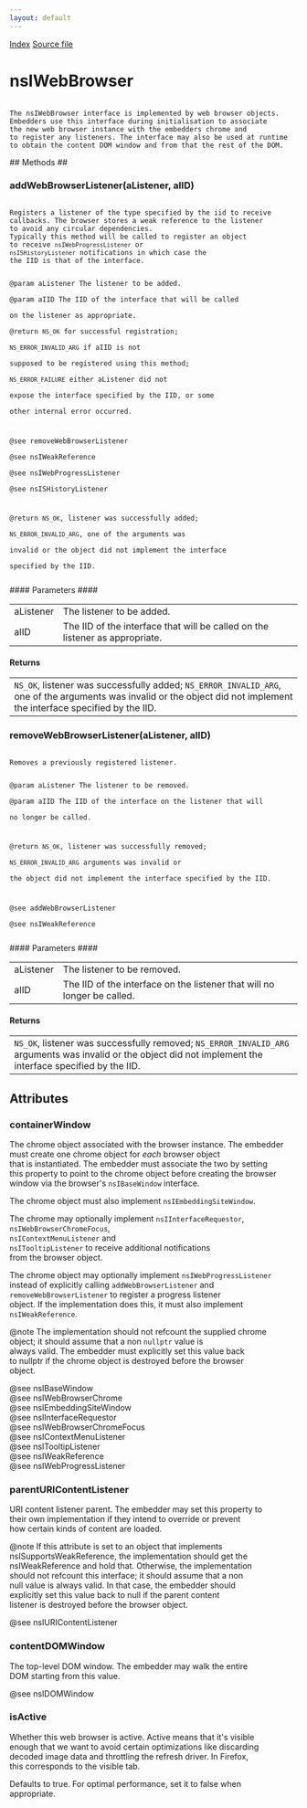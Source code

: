 ```yaml
---
layout: default
---
```

<div id='links'><a href="../index.html">Index</a>
<a href="http://dxr.mozilla.org/mozilla-central/source/embedding/browser/nsIWebBrowser.idl">Source file</a>
</div>

# nsIWebBrowser #
<code>  
The nsIWebBrowser interface is implemented by web browser objects.  
Embedders use this interface during initialisation to associate  
the new web browser instance with the embedders chrome and  
to register any listeners. The interface may also be used at runtime  
to obtain the content DOM window and from that the rest of the DOM.  
  
</code>
## Methods ##

### addWebBrowserListener(aListener, aIID) ###
<code>  
Registers a listener of the type specified by the iid to receive  
callbacks. The browser stores a weak reference to the listener  
to avoid any circular dependencies.  
Typically this method will be called to register an object  
to receive <CODE>nsIWebProgressListener</CODE> or   
<CODE>nsISHistoryListener</CODE> notifications in which case the  
the IID is that of the interface.  
  
@param aListener The listener to be added.  
@param aIID      The IID of the interface that will be called  
                 on the listener as appropriate.  
@return          <CODE>NS_OK</CODE> for successful registration;  
                 <CODE>NS_ERROR_INVALID_ARG</CODE> if aIID is not  
                 supposed to be registered using this method;  
                 <CODE>NS_ERROR_FAILURE</CODE> either aListener did not  
                 expose the interface specified by the IID, or some  
                 other internal error occurred.  
  
@see removeWebBrowserListener  
@see nsIWeakReference  
@see nsIWebProgressListener  
@see nsISHistoryListener  
  
@return <CODE>NS_OK</CODE>, listener was successfully added;  
        <CODE>NS_ERROR_INVALID_ARG</CODE>, one of the arguments was  
        invalid or the object did not implement the interface  
        specified by the IID.  
  
</code>
#### Parameters ####

<table>

<tr>
<td>aListener</td>
<td>The listener to be added.  
</td>
</tr>

<tr>
<td>aIID</td>
<td>The IID of the interface that will be called  
                 on the listener as appropriate.  
</td>
</tr>

</table>

#### Returns ####

<table>

<tr>
<td><CODE>NS_OK</CODE>, listener was successfully added;  
        <CODE>NS_ERROR_INVALID_ARG</CODE>, one of the arguments was  
        invalid or the object did not implement the interface  
        specified by the IID.  
</td>
</tr>

</table>

### removeWebBrowserListener(aListener, aIID) ###
<code>  
Removes a previously registered listener.  
  
@param aListener The listener to be removed.  
@param aIID      The IID of the interface on the listener that will  
                 no longer be called.  
  
@return <CODE>NS_OK</CODE>, listener was successfully removed;  
        <CODE>NS_ERROR_INVALID_ARG</CODE> arguments was invalid or  
        the object did not implement the interface specified by the IID.  
  
@see addWebBrowserListener  
@see nsIWeakReference  
  
</code>
#### Parameters ####

<table>

<tr>
<td>aListener</td>
<td>The listener to be removed.  
</td>
</tr>

<tr>
<td>aIID</td>
<td>The IID of the interface on the listener that will  
                 no longer be called.  
</td>
</tr>

</table>

#### Returns ####

<table>

<tr>
<td><CODE>NS_OK</CODE>, listener was successfully removed;  
        <CODE>NS_ERROR_INVALID_ARG</CODE> arguments was invalid or  
        the object did not implement the interface specified by the IID.  
</td>
</tr>

</table>

## Attributes ##

### containerWindow ###
  
The chrome object associated with the browser instance. The embedder  
must create one chrome object for <I>each</I> browser object  
that is instantiated. The embedder must associate the two by setting  
this property to point to the chrome object before creating the browser  
window via the browser's <CODE>nsIBaseWindow</CODE> interface.   
  
The chrome object must also implement <CODE>nsIEmbeddingSiteWindow</CODE>.  
  
The chrome may optionally implement <CODE>nsIInterfaceRequestor</CODE>,  
<CODE>nsIWebBrowserChromeFocus</CODE>,  
<CODE>nsIContextMenuListener</CODE> and  
<CODE>nsITooltipListener</CODE> to receive additional notifications  
from the browser object.  
  
The chrome object may optionally implement <CODE>nsIWebProgressListener</CODE>   
instead of explicitly calling <CODE>addWebBrowserListener</CODE> and  
<CODE>removeWebBrowserListener</CODE> to register a progress listener  
object. If the implementation does this, it must also implement  
<CODE>nsIWeakReference</CODE>.  
  
@note The implementation should not refcount the supplied chrome  
      object; it should assume that a non <CODE>nullptr</CODE> value is  
      always valid. The embedder must explicitly set this value back  
      to nullptr if the chrome object is destroyed before the browser  
      object.  
  
@see nsIBaseWindow  
@see nsIWebBrowserChrome  
@see nsIEmbeddingSiteWindow  
@see nsIInterfaceRequestor  
@see nsIWebBrowserChromeFocus  
@see nsIContextMenuListener  
@see nsITooltipListener  
@see nsIWeakReference  
@see nsIWebProgressListener  
  

### parentURIContentListener ###
  
URI content listener parent. The embedder may set this property to  
their own implementation if they intend to override or prevent  
how certain kinds of content are loaded.  
  
@note If this attribute is set to an object that implements  
      nsISupportsWeakReference, the implementation should get the  
      nsIWeakReference and hold that.  Otherwise, the implementation  
      should not refcount this interface; it should assume that a non  
      null value is always valid.  In that case, the embedder should  
      explicitly set this value back to null if the parent content  
      listener is destroyed before the browser object.  
  
@see nsIURIContentListener  
  

### contentDOMWindow ###
  
The top-level DOM window. The embedder may walk the entire  
DOM starting from this value.  
  
@see nsIDOMWindow  
  

### isActive ###
  
Whether this web browser is active. Active means that it's visible  
enough that we want to avoid certain optimizations like discarding  
decoded image data and throttling the refresh driver. In Firefox,  
this corresponds to the visible tab.  
  
Defaults to true. For optimal performance, set it to false when  
appropriate.  
  
